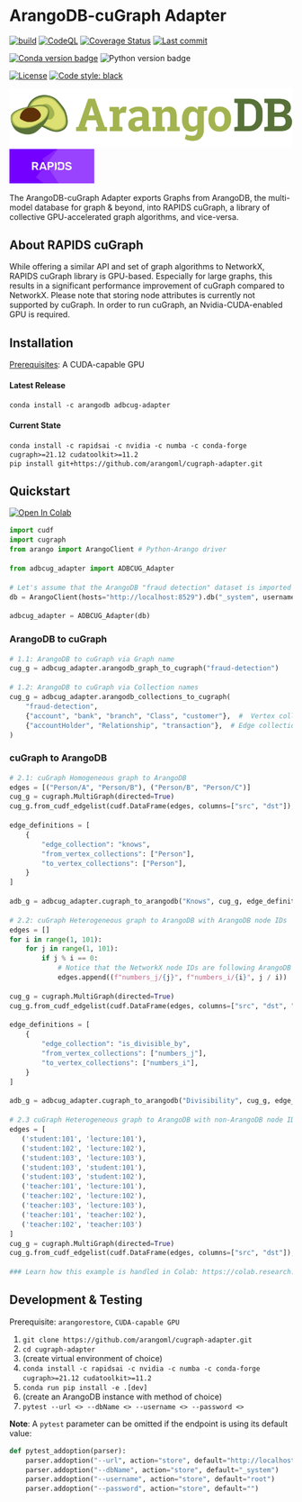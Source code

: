 # ArangoDB-cuGraph Adapter
[![build](https://github.com/arangoml/cugraph-adapter/actions/workflows/build.yml/badge.svg?branch=master)](https://github.com/arangoml/cugraph-adapter/actions/workflows/build.yml)
[![CodeQL](https://github.com/arangoml/cugraph-adapter/actions/workflows/analyze.yml/badge.svg?branch=master)](https://github.com/arangoml/cugraph-adapter/actions/workflows/analyze.yml)
[![Coverage Status](https://coveralls.io/repos/github/arangoml/cugraph-adapter/badge.svg?branch=master)](https://coveralls.io/github/arangoml/cugraph-adapter)
[![Last commit](https://img.shields.io/github/last-commit/arangoml/cugraph-adapter)](https://github.com/arangoml/cugraph-adapter/commits/master)

[![Conda version badge](https://img.shields.io/conda/v/arangodb/adbcug-adapter?color=3775A9&style=for-the-badge&logo=pypi&logoColor=FFD43B)](https://anaconda.org/arangodb/adbcug-adapter)
![Python version badge](https://img.shields.io/static/v1?color=3776AB&style=for-the-badge&logo=python&logoColor=FFD43B&label=python&message=3.7%20%7C%203.8%20%7C%203.9)

[![License](https://img.shields.io/github/license/arangoml/cugraph-adapter?color=9E2165&style=for-the-badge)](https://github.com/arangoml/cugraph-adapter/blob/master/LICENSE)
[![Code style: black](https://img.shields.io/static/v1?style=for-the-badge&label=code%20style&message=black&color=black)](https://github.com/psf/black)
<!-- [![Downloads](https://img.shields.io/conda/dn/arangodb/adbcug-adapter?style=for-the-badge&color=282661&label=Downloads)](https://anaconda.org/arangodb/adbcug-adapter/badges/downloads.svg
) -->

<a href="https://www.arangodb.com/" rel="arangodb.com">![](https://raw.githubusercontent.com/arangoml/cugraph-adapter/master/examples/assets/logos/ArangoDB_logo.png)</a>
<a href="https://github.com/rapidsai/cugraph" rel="github.com/rapidsai/cugraph"><img src="https://raw.githubusercontent.com/arangoml/cugraph-adapter/master/examples/assets/logos/rapids_logo.png" width=30% height=30%></a>

The ArangoDB-cuGraph Adapter exports Graphs from ArangoDB, the multi-model database for graph & beyond, into RAPIDS cuGraph, a library of collective GPU-accelerated graph algorithms, and vice-versa.

## About RAPIDS cuGraph

While offering a similar API and set of graph algorithms to NetworkX, RAPIDS cuGraph library is GPU-based. Especially for large graphs, this results in a significant performance improvement of cuGraph compared to NetworkX. Please note that storing node attributes is currently not supported by cuGraph. In order to run cuGraph, an Nvidia-CUDA-enabled GPU is required.

## Installation

<u>Prerequisites</u>: A CUDA-capable GPU

#### Latest Release
```
conda install -c arangodb adbcug-adapter
```

#### Current State
```
conda install -c rapidsai -c nvidia -c numba -c conda-forge cugraph>=21.12 cudatoolkit>=11.2
pip install git+https://github.com/arangoml/cugraph-adapter.git
```

##  Quickstart

<a href="https://colab.research.google.com/github/arangoml/cugraph-adapter/blob/master/examples/ArangoDB_cuGraph_Adapter.ipynb" target="_parent"><img src="https://colab.research.google.com/assets/colab-badge.svg" alt="Open In Colab"/></a>

```py
import cudf
import cugraph
from arango import ArangoClient # Python-Arango driver

from adbcug_adapter import ADBCUG_Adapter

# Let's assume that the ArangoDB "fraud detection" dataset is imported to this endpoint
db = ArangoClient(hosts="http://localhost:8529").db("_system", username="root", password="")

adbcug_adapter = ADBCUG_Adapter(db)
```

### ArangoDB to cuGraph
```py
# 1.1: ArangoDB to cuGraph via Graph name
cug_g = adbcug_adapter.arangodb_graph_to_cugraph("fraud-detection")

# 1.2: ArangoDB to cuGraph via Collection names
cug_g = adbcug_adapter.arangodb_collections_to_cugraph(
    "fraud-detection",
    {"account", "bank", "branch", "Class", "customer"},  #  Vertex collections
    {"accountHolder", "Relationship", "transaction"},  # Edge collections
)
```

### cuGraph to ArangoDB
```py
# 2.1: cuGraph Homogeneous graph to ArangoDB
edges = [("Person/A", "Person/B"), ("Person/B", "Person/C")]
cug_g = cugraph.MultiGraph(directed=True)
cug_g.from_cudf_edgelist(cudf.DataFrame(edges, columns=["src", "dst"]), source="src", destination="dst", renumber=False)

edge_definitions = [
    {
        "edge_collection": "knows",
        "from_vertex_collections": ["Person"],
        "to_vertex_collections": ["Person"],
    }
]

adb_g = adbcug_adapter.cugraph_to_arangodb("Knows", cug_g, edge_definitions) # Also try it with `keyify_nodes=True` !

# 2.2: cuGraph Heterogeneous graph to ArangoDB with ArangoDB node IDs
edges = []
for i in range(1, 101):
    for j in range(1, 101):
        if j % i == 0:
            # Notice that the NetworkX node IDs are following ArangoDB _id formatting standards (i.e `collection_name/node_key`)
            edges.append((f"numbers_j/{j}", f"numbers_i/{i}", j / i)) 

cug_g = cugraph.MultiGraph(directed=True)
cug_g.from_cudf_edgelist(cudf.DataFrame(edges, columns=["src", "dst", "quotient"]), source="src", destination="dst", edge_attr="quotient", renumber=False)

edge_definitions = [
    {
        "edge_collection": "is_divisible_by",
        "from_vertex_collections": ["numbers_j"],
        "to_vertex_collections": ["numbers_i"],
    }
]

adb_g = adbcug_adapter.cugraph_to_arangodb("Divisibility", cug_g, edge_definitions, keyify_nodes=True)

# 2.3 cuGraph Heterogeneous graph to ArangoDB with non-ArangoDB node IDs
edges = [
   ('student:101', 'lecture:101'), 
   ('student:102', 'lecture:102'), 
   ('student:103', 'lecture:103'), 
   ('student:103', 'student:101'), 
   ('student:103', 'student:102'),
   ('teacher:101', 'lecture:101'),
   ('teacher:102', 'lecture:102'),
   ('teacher:103', 'lecture:103'),
   ('teacher:101', 'teacher:102'),
   ('teacher:102', 'teacher:103')
]
cug_g = cugraph.MultiGraph(directed=True)
cug_g.from_cudf_edgelist(cudf.DataFrame(edges, columns=["src", "dst"]), source='src', destination='dst')

### Learn how this example is handled in Colab: https://colab.research.google.com/github/arangoml/cugraph-adapter/blob/master/examples/ArangoDB_cuGraph_Adapter.ipynb#scrollTo=nuVoCZQv6oyi
```

##  Development & Testing

Prerequisite: `arangorestore`, `CUDA-capable GPU`

1. `git clone https://github.com/arangoml/cugraph-adapter.git`
2. `cd cugraph-adapter`
3. (create virtual environment of choice)
4. `conda install -c rapidsai -c nvidia -c numba -c conda-forge cugraph>=21.12 cudatoolkit>=11.2`
5. `conda run pip install -e .[dev]`
6. (create an ArangoDB instance with method of choice)
7. `pytest --url <> --dbName <> --username <> --password <>`

**Note**: A `pytest` parameter can be omitted if the endpoint is using its default value:
```python
def pytest_addoption(parser):
    parser.addoption("--url", action="store", default="http://localhost:8529")
    parser.addoption("--dbName", action="store", default="_system")
    parser.addoption("--username", action="store", default="root")
    parser.addoption("--password", action="store", default="")
```
